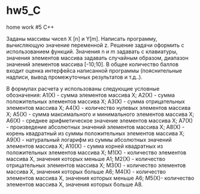 # hw5_C
home work #5 C++

Заданы массивы чисел Х [n] и Y[m]. Написать программу, вычисляющую значение переменной z. Решение задачи оформить с использованием функций. Значения n и m задавать с клавиатуры, значения элементов массива задавать случайным образом, диапазон значений элементов массива [-10;10]. В общее количество баллов входит оценка интерфейса написанной программы (пояснительные надписи, вывод промежуточных результатов и т.д..).

В формулах расчета y использованы следующие условные обозначения:
А1(Х) - сумма элементов массива Х;
А2(Х) - сумма положительных элементов массива Х;
А3(Х) - сумма отрицательных элементов массива Х;
А4(Х) - количество нулевых элементов массива Х;
А5(Х) - сумма максимального и минимального элементов массива Х;
А6(Х) - среднее арифметическое значение элементов массива Х;
А7(Х) - произведение абсолютных значений элементов массива Х;
А8(Х) - корень квадратный из суммы положительных элементов массива Х;
А9(Х) - натуральный логарифм из суммы абсолютных значений элементов массива Х;
А10(Х) - сумма корней квадратных из положительных элементов массива Х;
М1(Х) - количество элементов массива Х, значения которых меньше А1;
М2(Х) - количество отрицательных элементов массива Х;
М3(Х) - количество элементов массива Х, значения которых больше А6;
М4(Х) - количество элементов массива Х, значения которых меньше А6;
М5(Х)- количество элементов массива Х, значения которых больше А8.